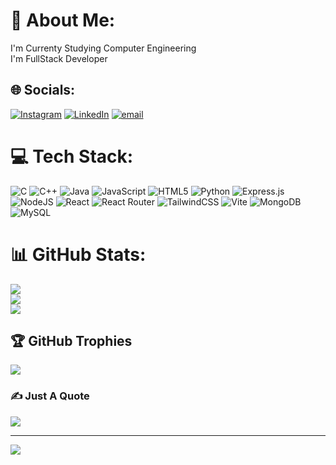 # 💫 About Me:
I'm Currenty Studying Computer Engineering <br>I'm FullStack Developer


## 🌐 Socials:
[![Instagram](https://img.shields.io/badge/Instagram-%23E4405F.svg?logo=Instagram&logoColor=white)](https://instagram.com/@akshitsutharr) [![LinkedIn](https://img.shields.io/badge/LinkedIn-%230077B5.svg?logo=linkedin&logoColor=white)](https://linkedin.com/in/akshit-suthar-312407314) [![email](https://img.shields.io/badge/Email-D14836?logo=gmail&logoColor=white)](mailto:itsmeakshit.005@gmail.com) 

# 💻 Tech Stack:
![C](https://img.shields.io/badge/c-%2300599C.svg?style=for-the-badge&logo=c&logoColor=white) ![C++](https://img.shields.io/badge/c++-%2300599C.svg?style=for-the-badge&logo=c%2B%2B&logoColor=white) ![Java](https://img.shields.io/badge/java-%23ED8B00.svg?style=for-the-badge&logo=openjdk&logoColor=white) ![JavaScript](https://img.shields.io/badge/javascript-%23323330.svg?style=for-the-badge&logo=javascript&logoColor=%23F7DF1E) ![HTML5](https://img.shields.io/badge/html5-%23E34F26.svg?style=for-the-badge&logo=html5&logoColor=white) ![Python](https://img.shields.io/badge/python-3670A0?style=for-the-badge&logo=python&logoColor=ffdd54) ![Express.js](https://img.shields.io/badge/express.js-%23404d59.svg?style=for-the-badge&logo=express&logoColor=%2361DAFB) ![NodeJS](https://img.shields.io/badge/node.js-6DA55F?style=for-the-badge&logo=node.js&logoColor=white) ![React](https://img.shields.io/badge/react-%2320232a.svg?style=for-the-badge&logo=react&logoColor=%2361DAFB) ![React Router](https://img.shields.io/badge/React_Router-CA4245?style=for-the-badge&logo=react-router&logoColor=white) ![TailwindCSS](https://img.shields.io/badge/tailwindcss-%2338B2AC.svg?style=for-the-badge&logo=tailwind-css&logoColor=white) ![Vite](https://img.shields.io/badge/vite-%23646CFF.svg?style=for-the-badge&logo=vite&logoColor=white) ![MongoDB](https://img.shields.io/badge/MongoDB-%234ea94b.svg?style=for-the-badge&logo=mongodb&logoColor=white) ![MySQL](https://img.shields.io/badge/mysql-4479A1.svg?style=for-the-badge&logo=mysql&logoColor=white)
# 📊 GitHub Stats:
![](https://github-readme-stats.vercel.app/api?username=akshitsutharr&theme=dark&hide_border=false&include_all_commits=false&count_private=false)<br/>
![](https://nirzak-streak-stats.vercel.app/?user=akshitsutharr&theme=dark&hide_border=false)<br/>
![](https://github-readme-stats.vercel.app/api/top-langs/?username=akshitsutharr&theme=dark&hide_border=false&include_all_commits=false&count_private=false&layout=compact)

## 🏆 GitHub Trophies
![](https://github-profile-trophy.vercel.app/?username=akshitsutharr&theme=radical&no-frame=false&no-bg=true&margin-w=4)

### ✍️ Just A Quote
![](https://quotes-github-readme.vercel.app/api?type=horizontal&theme=radical)

---
[![](https://visitcount.itsvg.in/api?id=akshitsutharr&icon=0&color=0)](https://visitcount.itsvg.in)

<!-- Proudly created with GPRM ( https://gprm.itsvg.in ) -->
